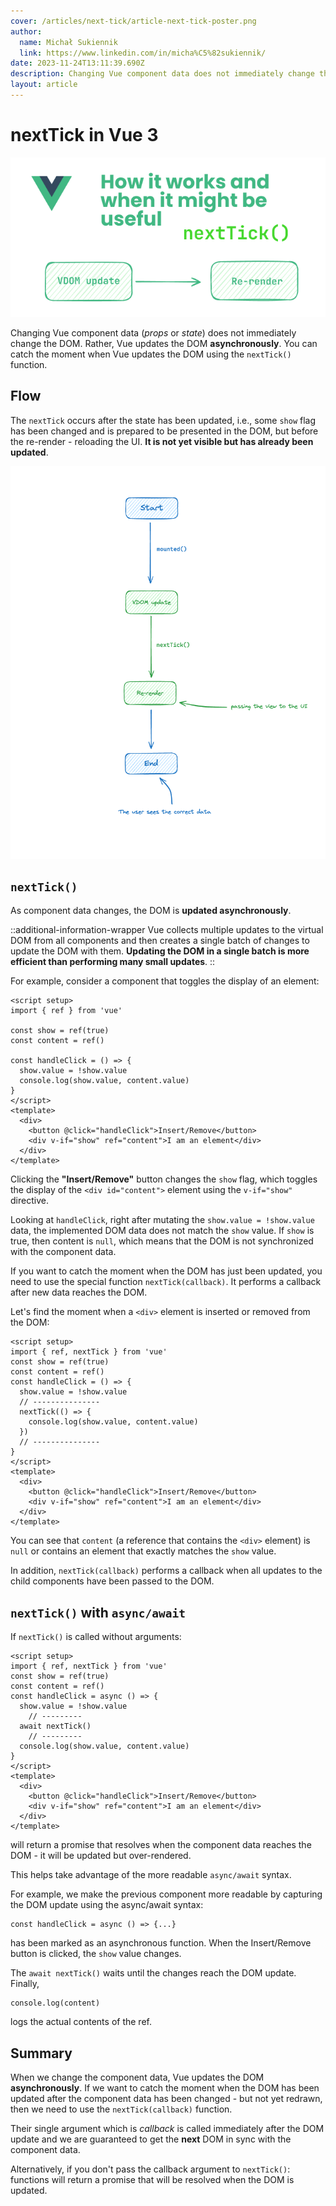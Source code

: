 ```yaml
---
cover: /articles/next-tick/article-next-tick-poster.png
author:
  name: Michał Sukiennik
  link: https://www.linkedin.com/in/micha%C5%82sukiennik/
date: 2023-11-24T13:11:39.690Z
description: Changing Vue component data does not immediately change the DOM. Rather, Vue updates the DOM asynchronously. You can catch the moment when Vue updates the DOM using the nextTick function.
layout: article
---
```


# nextTick in Vue 3

![article nextTick poster](/articles/next-tick/article-next-tick-poster.png)

Changing Vue component data (_props_ or _state_) does not immediately change the DOM. Rather, Vue updates the DOM **asynchronously**. You can catch the moment when Vue updates the DOM using the `nextTick()` function.

## Flow

The `nextTick` occurs after the state has been updated, i.e., some `show` flag has been changed and is prepared to be presented in the DOM, but before the re-render - reloading the UI. **It is not yet visible but has already been updated**.

![graph.png](/articles/next-tick/article-next-tick-graph.png)

## `nextTick()`

As component data changes, the DOM is **updated asynchronously**. 

::additional-information-wrapper
Vue collects multiple updates to the virtual DOM from all components and then creates a single batch of changes to update the DOM with them.
**Updating the DOM in a single batch is more efficient than performing many small updates**.
::

For example, consider a component that toggles the display of an element:

```vue
<script setup>
import { ref } from 'vue'

const show = ref(true)
const content = ref()

const handleClick = () => {
  show.value = !show.value
  console.log(show.value, content.value)
}
</script>
<template>
  <div>
    <button @click="handleClick">Insert/Remove</button>
    <div v-if="show" ref="content">I am an element</div>
  </div>
</template>
```

Clicking the **"Insert/Remove"** button changes the `show` flag, which toggles the display of the `<div id="content">` element using the `v-if="show"` directive.

Looking at `handleClick`, right after mutating the `show.value = !show.value` data, the implemented DOM data does not match the `show` value. If `show` is true, then content is `null`, which means that the DOM is not synchronized with the component data.

If you want to catch the moment when the DOM has just been updated, you need to use the special function `nextTick(callback)`. It performs a callback after new data reaches the DOM.

Let's find the moment when a `<div>` element is inserted or removed from the DOM:

```vue
<script setup>
import { ref, nextTick } from 'vue'
const show = ref(true)
const content = ref()
const handleClick = () => {
  show.value = !show.value
  // ---------------
  nextTick(() => {
    console.log(show.value, content.value)
  })
  // ---------------
}
</script>
<template>
  <div>
    <button @click="handleClick">Insert/Remove</button>
    <div v-if="show" ref="content">I am an element</div>
  </div>
</template>
```

You can see that `content` (a reference that contains the `<div>` element) is `null` or contains an element that exactly matches the `show` value.

In addition, `nextTick(callback)` performs a callback when all updates to the child components have been passed to the DOM.

## `nextTick()` with `async/await`

If `nextTick()` is called without arguments:

```vue
<script setup>
import { ref, nextTick } from 'vue'
const show = ref(true)
const content = ref()
const handleClick = async () => {
  show.value = !show.value
	// ---------
  await nextTick()
	// ---------
  console.log(show.value, content.value)
}
</script>
<template>
  <div>
    <button @click="handleClick">Insert/Remove</button>
    <div v-if="show" ref="content">I am an element</div>
  </div>
</template>
```

will return a promise that resolves when the component data reaches the DOM - it will be updated but over-rendered.

This helps take advantage of the more readable `async/await` syntax.

For example, we make the previous component more readable by capturing the DOM update using the async/await syntax:

```
const handleClick = async () => {...}
``` 
has been marked as an asynchronous function. When the Insert/Remove button is clicked, the `show` value changes.

The `await nextTick()` waits until the changes reach the DOM update. Finally,
```
console.log(content)
``` 
logs the actual contents of the ref.


## Summary
When we change the component data, Vue updates the DOM **asynchronously**. If we want to catch the moment when the DOM has been updated after the component data has been changed - but not yet redrawn, then we need to use the `nextTick(callback)` function.

Their single argument which is *callback* is called immediately after the DOM update and we are guaranteed to get the **next** DOM in sync with the component data.

Alternatively, if you don't pass the callback argument to `nextTick()`: functions will return a promise that will be resolved when the DOM is updated.
